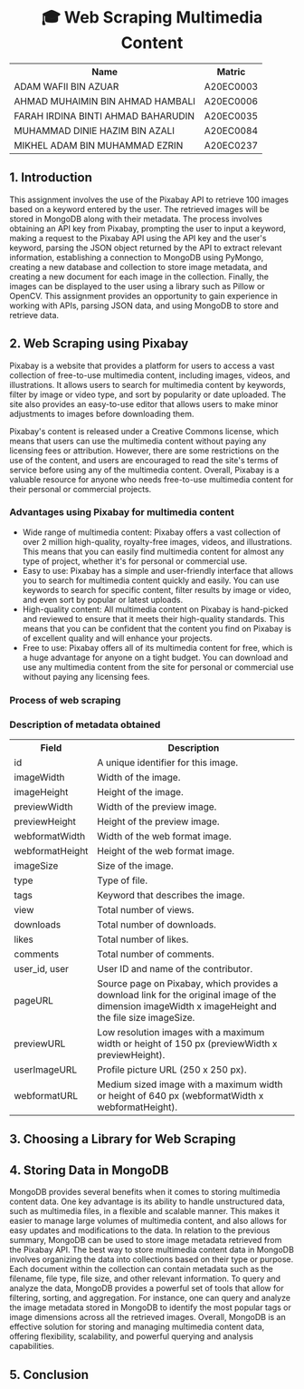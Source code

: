 <h1 align='center'>🎓 Web Scraping Multimedia Content</h1>
<table align='center'>
  <tr>
    <th>Name</th>
    <th>Matric</th>
  </tr>
  <tr>
    <td>ADAM WAFII BIN AZUAR</td>
    <td>A20EC0003</td>
  </tr>
  <tr>
    <td>AHMAD MUHAIMIN BIN AHMAD HAMBALI</td>
    <td>A20EC0006</td>
  </tr>
    <tr>
    <td>FARAH IRDINA BINTI AHMAD BAHARUDIN</td>
    <td>A20EC0035</td>
  </tr>
    <tr>
    <td>MUHAMMAD DINIE HAZIM BIN AZALI</td>
    <td>A20EC0084</td>
  </tr>
  <tr>
    <td>MIKHEL ADAM BIN MUHAMMAD EZRIN</td>
    <td>A20EC0237</td>
  </tr>
</table>

## 1. Introduction

This assignment involves the use of the Pixabay API to retrieve 100 images based on a keyword entered by the user. The retrieved images will be stored in MongoDB along with their metadata. The process involves obtaining an API key from Pixabay, prompting the user to input a keyword, making a request to the Pixabay API using the API key and the user's keyword, parsing the JSON object returned by the API to extract relevant information, establishing a connection to MongoDB using PyMongo, creating a new database and collection to store image metadata, and creating a new document for each image in the collection. Finally, the images can be displayed to the user using a library such as Pillow or OpenCV. This assignment provides an opportunity to gain experience in working with APIs, parsing JSON data, and using MongoDB to store and retrieve data.



## 2. Web Scraping using Pixabay
Pixabay is a website that provides a platform for users to access a vast collection of free-to-use multimedia content, including images, videos, and illustrations. It allows users to search for multimedia content by keywords, filter by image or video type, and sort by popularity or date uploaded. The site also provides an easy-to-use editor that allows users to make minor adjustments to images before downloading them.

Pixabay's content is released under a Creative Commons license, which means that users can use the multimedia content without paying any licensing fees or attribution. However, there are some restrictions on the use of the content, and users are encouraged to read the site's terms of service before using any of the multimedia content. Overall, Pixabay is a valuable resource for anyone who needs free-to-use multimedia content for their personal or commercial projects.

### Advantages using Pixabay for multimedia content
<ul>
    <li>Wide range of multimedia content: Pixabay offers a vast collection of over 2 million high-quality, royalty-free images, videos, and illustrations. This means that you can easily find multimedia content for almost any type of project, whether it's for personal or commercial use.</li>
    <li>Easy to use: Pixabay has a simple and user-friendly interface that allows you to search for multimedia content quickly and easily. You can use keywords to search for specific content, filter results by image or video, and even sort by popular or latest uploads.</li>
    <li>High-quality content: All multimedia content on Pixabay is hand-picked and reviewed to ensure that it meets their high-quality standards. This means that you can be confident that the content you find on Pixabay is of excellent quality and will enhance your projects.</li>
    <li>Free to use: Pixabay offers all of its multimedia content for free, which is a huge advantage for anyone on a tight budget. You can download and use any multimedia content from the site for personal or commercial use without paying any licensing fees.</li>
</ul>

### Process of web scraping



### Description of metadata obtained
<table>
  <tr>
    <th>Field</th>
    <th>Description</th>
  </tr>
  <tr>
    <td>id</td>
    <td>A unique identifier for this image.</td>
  </tr>
  <tr>
    <td>imageWidth</td>
    <td>Width of the image.</td>
  </tr>
  <tr>
    <td>imageHeight</td>
    <td>Height of the image.</td>
  </tr>
  <tr>
    <td>previewWidth</td>
    <td>Width of the preview image.</td>
  </tr>
  <tr>
    <td>previewHeight</td>
    <td>Height of the preview image.</td>
  </tr>
  <tr>
    <td>webformatWidth</td>
    <td>Width of the web format image.</td>
  </tr>
  <tr>
    <td>webformatHeight</td>
    <td>Height of the web format image.</td>
  </tr>
  <tr>
    <td>imageSize</td>
    <td>Size of the image.</td>
  </tr>
  <tr>
    <td>type</td>
    <td>Type of file.</td>
  </tr>
  <tr>
    <td>tags</td>
    <td>Keyword that describes the image.</td>
  </tr>
  <tr>
    <td>view</td>
    <td>Total number of views.</td>
  </tr>
  <tr>
    <td>downloads</td>
    <td>Total number of downloads.</td>
  </tr>
  <tr>
    <td>likes</td>
    <td>Total number of likes.</td>
  </tr>
  <tr>
    <td>comments</td>
    <td>Total number of comments.</td>
  </tr>
  <tr>
    <td>user_id, user</td>
    <td>User ID and name of the contributor.</td>
  </tr>
  <tr>
    <td>pageURL</td>
    <td>Source page on Pixabay, which provides a download link for the original image of the dimension imageWidth x imageHeight and the file size imageSize.</td>
  </tr>
  <tr>
    <td>previewURL</td>
    <td>Low resolution images with a maximum width or height of 150 px (previewWidth x previewHeight).</td>
  </tr>
  <tr>
    <td>userImageURL</td>
    <td>Profile picture URL (250 x 250 px).</td>
  </tr>
  <tr>
    <td>webformatURL</td>
    <td>Medium sized image with a maximum width or height of 640 px (webformatWidth x webformatHeight).</td>
  </tr>
</table>



## 3. Choosing a Library for Web Scraping



## 4. Storing Data in MongoDB

MongoDB provides several benefits when it comes to storing multimedia content data. One key advantage is its ability to handle unstructured data, such as multimedia files, in a flexible and scalable manner. This makes it easier to manage large volumes of multimedia content, and also allows for easy updates and modifications to the data. In relation to the previous summary, MongoDB can be used to store image metadata retrieved from the Pixabay API. The best way to store multimedia content data in MongoDB involves organizing the data into collections based on their type or purpose. Each document within the collection can contain metadata such as the filename, file type, file size, and other relevant information. To query and analyze the data, MongoDB provides a powerful set of tools that allow for filtering, sorting, and aggregation. For instance, one can query and analyze the image metadata stored in MongoDB to identify the most popular tags or image dimensions across all the retrieved images. Overall, MongoDB is an effective solution for storing and managing multimedia content data, offering flexibility, scalability, and powerful querying and analysis capabilities.

## 5. Conclusion

